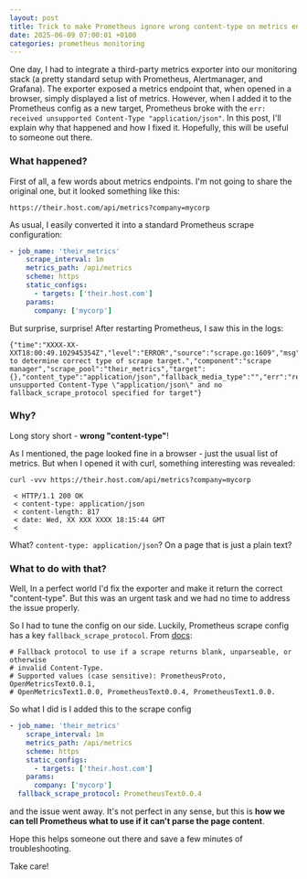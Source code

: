 ```yaml
---
layout: post
title: Trick to make Prometheus ignore wrong content-type on metrics endpoint
date: 2025-06-09 07:00:01 +0100
categories: prometheus monitoring
---
```


One day, I had to integrate a third-party metrics exporter into our monitoring stack (a pretty standard setup with Prometheus, Alertmanager, and Grafana). The exporter exposed a metrics endpoint that, when opened in a browser, simply displayed a list of metrics. However, when I added it to the Prometheus config as a new target, Prometheus broke with the `err: received unsupported Content-Type "application/json"`. In this post, I'll explain why that happened and how I fixed it. Hopefully, this will be useful to someone out there.

### What happened?

First of all, a few words about metrics endpoints. I'm not going to share the original one, but it looked something like this:

```
https://their.host.com/api/metrics?company=mycorp
```

As usual, I easily converted it into a standard Prometheus scrape configuration:

```yaml
- job_name: 'their_metrics'
    scrape_interval: 1m
    metrics_path: /api/metrics
    scheme: https
    static_configs:
      - targets: ['their.host.com']
    params:
      company: ['mycorp']
```

But surprise, surprise! After restarting Prometheus, I saw this in the logs:

```
{"time":"XXXX-XX-XXT18:00:49.102945354Z","level":"ERROR","source":"scrape.go:1609","msg":"Failed to determine correct type of scrape target.","component":"scrape manager","scrape_pool":"their_metrics","target":{},"content_type":"application/json","fallback_media_type":"","err":"received unsupported Content-Type \"application/json\" and no fallback_scrape_protocol specified for target"}
```

### Why?

Long story short - **wrong "content-type"**!

As I mentioned, the page looked fine in a browser - just the usual list of metrics. But when I opened it with curl, something interesting was revealed:

```shell
curl -vvv https://their.host.com/api/metrics?company=mycorp
 
 < HTTP/1.1 200 OK
 < content-type: application/json
 < content-length: 817
 < date: Wed, XX XXX XXXX 18:15:44 GMT
 <
```

What? `content-type: application/json`? On a page that is just a plain text?

### What to do with that?

Well, In a perfect world I'd fix the exporter and make it return the correct "content-type". But this was an urgent task and we had no time to address the issue properly.

So I had to tune the config on our side. Luckily, Prometheus scrape config has a key `fallback_scrape_protocol`. From [docs](https://prometheus.io/docs/prometheus/latest/configuration/configuration/):

```
# Fallback protocol to use if a scrape returns blank, unparseable, or otherwise
# invalid Content-Type.
# Supported values (case sensitive): PrometheusProto, OpenMetricsText0.0.1,
# OpenMetricsText1.0.0, PrometheusText0.0.4, PrometheusText1.0.0.
```

So what I did is I added this to the scrape config

```yaml
- job_name: 'their_metrics'
    scrape_interval: 1m
    metrics_path: /api/metrics
    scheme: https
    static_configs:
      - targets: ['their.host.com']
    params:
      company: ['mycorp']
  fallback_scrape_protocol: PrometheusText0.0.4
```

and the issue went away. It's not perfect in any sense, but this is **how we can tell Prometheus what to use if it can't parse the page content**.

Hope this helps someone out there and save a few minutes of troubleshooting.

Take care!

